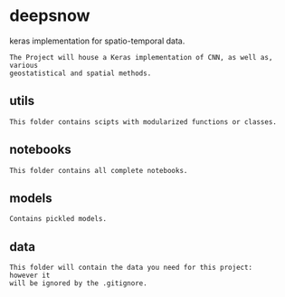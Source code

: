 # deepsnow
keras implementation for spatio-temporal data. 

```
The Project will house a Keras implementation of CNN, as well as, various 
geostatistical and spatial methods. 
```


## utils
```
This folder contains scipts with modularized functions or classes. 
```
## notebooks
```
This folder contains all complete notebooks.
```
## models
```
Contains pickled models. 
```
## data
```
This folder will contain the data you need for this project: 
however it
will be ignored by the .gitignore.
```
